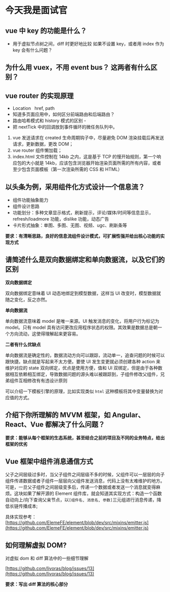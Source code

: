 # 今天我是面试官

## vue 中 key 的功能是什么？

- 用于虚拟节点树之间，diff 时更好地比较
  如果不设置 key，或者用 index 作为 key 会有什么问题？

## 为什么用 vuex，不用 event bus？ 这两者有什么区别？

## vue router 的实现原理

- Location   href, path
- 知道多页面应用中，如何区分前端路由和后端路由？
- 路由哈希模式和 history 模式的区别 -
- 把 nextTick 中的回调放到事件循环的微任务队列中。

1. vue 发送请求在 created 生命周期钩子中，尽量避免 DOM 渲染挂载后再发送请求，更新数据，更改 DOM；
2. vue router 组件懒加载；
3. index.html 文件控制在 14kb 之内，这是基于 TCP 的慢开始规则，第一个响应包的大小就是 14kb，应该包含浏览器开始渲染页面所需的所有内容，或者至少包含页面模板（第一次渲染所需的 CSS 和 HTML）

## 以头条为例，采用组件化方式设计一个信息流？

- 组件功能抽象能力
- 组件设计思路
- 功能划分：多种文章显示格式，刷新提示，评论/媒体/时间等信息显示，refresh/loadmore 功能，dislike 功能，动态广告
- 卡片形式抽象：单图、多图、无图、视频、ugc、刷新条等

**要求：有清晰思路，良好的信息流组件设计模式，可扩展性强并给出核心功能的实现方式**

## 请简述什么是双向数据绑定和单向数据流，以及它们的区别

**双向数据绑定**

双向数据绑定意味着 UI 动态地绑定到模型数据，这样当 UI 改变时，模型数据就随之变化，反之亦然。

**单向数据流**

单向数据流意味着 model 是唯一来源。UI 触发消息的变化，将用户行为标记为 model。只有 model 具有访问更改应用程序状态的权限。其效果是数据总是朝一个方向流动，这使得理解起来更容易。

**二者有什么优缺点**

单向数据流是确定性的，数据流动方向可以跟踪，流动单一，追查问题的时候可以跟快捷。缺点就是写起来不太方便。要使 UI 发生变更就必须创建各种 action 来维护对应的 state
双向绑定，优点是使用方便，值和 UI 双绑定，但是由于各种数据相互依赖相互绑定，导致数据问题的源头难以被跟踪到，子组件修改父组件，兄弟组件互相修改有有违设计原则

可以介绍一下模板引擎的原理，比如实现类似 `html` 这种模板将其中变量替换为对应值的方式。

## 介绍下你所理解的 MVVM 框架，如 Angular、React、Vue 都解决了什么问题？

**要求：能够从每个框架的生态系统，甚至结合之前的项目及不同的业务特点，给出框架的优劣**

## Vue 框架中组件消息通信方式

父子之间层级过多时，当父子组件之间层级不多的时候，父组件可以一层层的向子组件传递数据或者子组件一层层向父组件发送消息，代码上没有太难维护的地方。可是，一旦父子组件之间层级变多后，传递一个数据或者发送一个消息就变得麻烦。这块如果了解开源的 Element 组件库，就会知道其实现方式：构造一个函数自动向上/向下查询父亲节点，以`[组件名, 消息名, 参数]`三元组进行消息传递，降低长链传播成本;

具体实现参考：[https://github.com/ElemeFE/element/blob/dev/src/mixins/emitter.js](https://github.com/ElemeFE/element/blob/dev/src/mixins/emitter.js)

## 如何理解虚拟 DOM?

对虚拟 dom 和 diff 算法中的一些细节理解

[https://github.com/livoras/blog/issues/13](https://github.com/livoras/blog/issues/13)

**要求：写出 diff 算法的核心部分**
